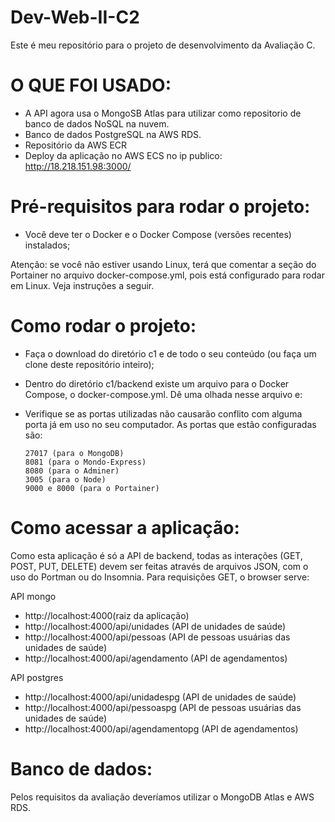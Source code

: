 # Dev-Web-II-C2

Este é meu repositório para o projeto de desenvolvimento da Avaliação C.

# O QUE FOI USADO:
- A API agora usa o MongoSB Atlas para utilizar como repositorio de banco de dados NoSQL na nuvem.
- Banco de dados PostgreSQL na AWS RDS.
- Repositório da AWS ECR
- Deploy da aplicação no AWS ECS no ip publico: http://18.218.151.98:3000/

# Pré-requisitos para rodar o projeto:

- Você deve ter o Docker e o Docker Compose (versões recentes) instalados;

Atenção: se você não estiver usando Linux, terá que comentar a seção do Portainer no arquivo docker-compose.yml, pois está configurado para rodar em Linux. Veja instruções a seguir.

# Como rodar o projeto:

- Faça o download do diretório c1 e de todo o seu conteúdo (ou faça um clone deste repositório inteiro);
- Dentro do diretório c1/backend existe um arquivo para o Docker Compose, o docker-compose.yml. Dê uma olhada nesse arquivo e:
- Verifique se as portas utilizadas não causarão conflito com alguma porta já em uso no seu computador. As portas que estão configuradas são:

      27017 (para o MongoDB)
      8081 (para o Mondo-Express)
      8080 (para o Adminer)
      3005 (para o Node)
      9000 e 8000 (para o Portainer)

# Como acessar a aplicação:

Como esta aplicação é só a API de backend, todas as interações (GET, POST, PUT, DELETE) devem ser feitas através de arquivos JSON, com o uso do Portman ou do Insomnia. Para requisições GET, o browser serve:

API mongo
- http://localhost:4000(raiz da aplicação)
- http://localhost:4000/api/unidades (API de unidades de saúde)
- http://localhost:4000/api/pessoas (API de pessoas usuárias das unidades de saúde)
- http://localhost:4000/api/agendamento (API de agendamentos)

API postgres
- http://localhost:4000/api/unidadespg (API de unidades de saúde)
- http://localhost:4000/api/pessoaspg (API de pessoas usuárias das unidades de saúde)
- http://localhost:4000/api/agendamentopg (API de agendamentos)

# Banco de dados:

Pelos requisitos da avaliação deveríamos utilizar o MongoDB Atlas e AWS RDS.

